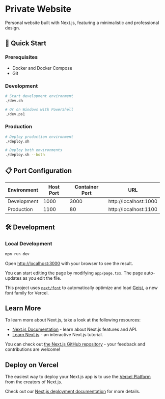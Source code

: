# Private Website

Personal website built with Next.js, featuring a minimalistic and professional design.

## 🚀 Quick Start

### Prerequisites

-   Docker and Docker Compose
-   Git

### Development

```bash
# Start development environment
./dev.sh

# Or on Windows with PowerShell
./dev.ps1
```

### Production

```bash
# Deploy production environment
./deploy.sh

# Deploy both environments
./deploy.sh --both
```

## 📋 Port Configuration

| Environment | Host Port | Container Port | URL                   |
| ----------- | --------- | -------------- | --------------------- |
| Development | 1000      | 3000           | http://localhost:1000 |
| Production  | 1100      | 80             | http://localhost:1100 |

## 🛠️ Development

### Local Development

```bash
npm run dev
```

Open [http://localhost:3000](http://localhost:3000) with your browser to see the result.

You can start editing the page by modifying `app/page.tsx`. The page auto-updates as you edit the file.

This project uses [`next/font`](https://nextjs.org/docs/app/building-your-application/optimizing/fonts) to automatically optimize and load [Geist](https://vercel.com/font), a new font family for Vercel.

## Learn More

To learn more about Next.js, take a look at the following resources:

-   [Next.js Documentation](https://nextjs.org/docs) - learn about Next.js features and API.
-   [Learn Next.js](https://nextjs.org/learn) - an interactive Next.js tutorial.

You can check out [the Next.js GitHub repository](https://github.com/vercel/next.js) - your feedback and contributions are welcome!

## Deploy on Vercel

The easiest way to deploy your Next.js app is to use the [Vercel Platform](https://vercel.com/new?utm_medium=default-template&filter=next.js&utm_source=create-next-app&utm_campaign=create-next-app-readme) from the creators of Next.js.

Check out our [Next.js deployment documentation](https://nextjs.org/docs/app/building-your-application/deploying) for more details.
